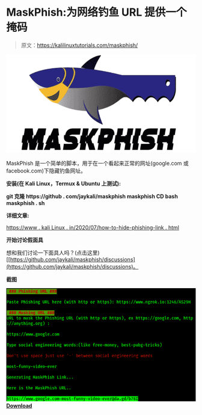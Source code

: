 # MaskPhish:为网络钓鱼 URL 提供一个掩码

> 原文：<https://kalilinuxtutorials.com/maskphish/>

[![MaskPhish : Give A Mask To Phishing URL](img/7d76ddf1436d75790d9ec600406823f6.png "MaskPhish : Give A Mask To Phishing URL")](https://1.bp.blogspot.com/-6rY0GduqBVQ/X_YD7cAMRZI/AAAAAAAAISY/BMHM3XyHRwwM592XzFBQSDZuGJSjxQhywCLcBGAsYHQ/s728/68747470733a2f2f692e696d6775722e636f6d2f706c70336c4a752e6a7067.png)

MaskPhish 是一个简单的脚本，用于在一个看起来正常的网址(google.com 或 facebook.com)下隐藏钓鱼网址。

**安装(在 Kali Linux，Termux & Ubuntu 上测试):**

**git 克隆 https://github . com/jaykali/maskphish
maskphish CD
bash maskphish . sh**

**详细文章:**

[https://www . kali Linux . in/2020/07/how-to-hide-phishing-link . html](https://www.kalilinux.in/2020/07/how-to-hide-phishing-link.html)

**开始讨论假面具**

想和我们讨论一下面具人吗？(点击这里)[[https://github.com/jaykali/maskphish/discussions](https://github.com/jaykali/maskphish/discussions)。

**截图**

![](img/351c94488dde7a0cc5ca594755a62340.png)[**Download**](https://github.com/jaykali/maskphish)